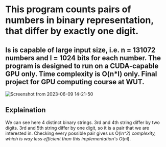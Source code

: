 # This program counts pairs of numbers in binary representation, that differ by exactly one digit.
## Is is capable of large input size, i.e. n = 131072 numbers and l = 1024 bits for each number. The program is designed to run on a CUDA-capable GPU only. Time complexity is O(n*l) only. Final project for GPU computing course at WUT.
![Screenshot from 2023-06-09 14-21-50](https://github.com/mickamcia/Hamming/assets/45049508/6d7d2956-4bc3-423b-a262-afe4518607be)

## Explaination
We can see here 4 distinct binary strings. 3rd and 4th string differ by two digits. 3rd and 5th string differ by one digit, so it is a pair that we are interested in. Checking every possible pair gives us O(l*n^2) complexity, which is way less efficient than this implementation's O(n*l).
